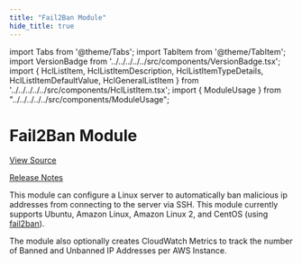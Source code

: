 ```yaml
---
title: "Fail2Ban Module"
hide_title: true
---
```


import Tabs from '@theme/Tabs';
import TabItem from '@theme/TabItem';
import VersionBadge from '../../../../../src/components/VersionBadge.tsx';
import { HclListItem, HclListItemDescription, HclListItemTypeDetails, HclListItemDefaultValue, HclGeneralListItem } from '../../../../../src/components/HclListItem.tsx';
import { ModuleUsage } from "../../../../../src/components/ModuleUsage";

<VersionBadge repoTitle="Security Modules" version="0.68.4" lastModifiedVersion="0.65.9"/>

# Fail2Ban Module

<a href="https://github.com/gruntwork-io/terraform-aws-security/tree/remove-zack-from-codeowners/modules/fail2ban" className="link-button" title="View the source code for this module in GitHub.">View Source</a>

<a href="https://github.com/gruntwork-io/terraform-aws-security/releases/tag/v0.65.9" className="link-button" title="Release notes for only versions which impacted this module.">Release Notes</a>

This module can configure a Linux server to automatically ban malicious ip addresses from connecting to the server
via SSH. This module currently supports Ubuntu, Amazon Linux, Amazon Linux 2, and CentOS (using
[fail2ban](https://www.fail2ban.org)).

The module also optionally creates CloudWatch Metrics to track the number of Banned and Unbanned IP Addresses per AWS
Instance.


<!-- ##DOCS-SOURCER-START
{
  "originalSources": [
    "https://github.com/gruntwork-io/terraform-aws-security/tree/remove-zack-from-codeowners/modules/fail2ban/readme.md",
    "https://github.com/gruntwork-io/terraform-aws-security/tree/remove-zack-from-codeowners/modules/fail2ban/variables.tf",
    "https://github.com/gruntwork-io/terraform-aws-security/tree/remove-zack-from-codeowners/modules/fail2ban/outputs.tf"
  ],
  "sourcePlugin": "module-catalog-api",
  "hash": "3c80f6f1740add2436898b9e54c896a4"
}
##DOCS-SOURCER-END -->
